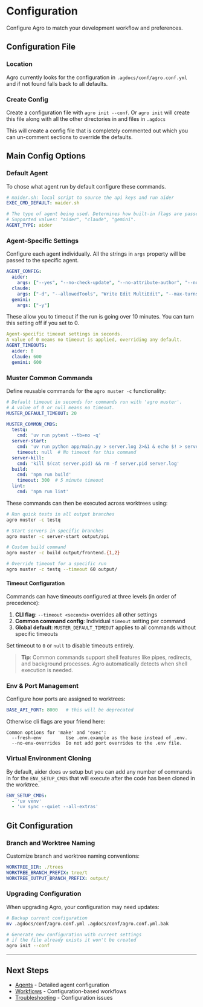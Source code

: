 # Configuration

Configure Agro to match your development workflow and preferences.

## Configuration File

### Location

Agro currently looks for the  configuration in `.agdocs/conf/agro.conf.yml` and if not found falls back to all defaults.

### Create Config

Create a configuration file with `agro init --conf`. Or `agro init` will create this file along with all the other directories in and files in `.agdocs`

This will create a config file that is completely commented out which you can un-comment sections to override the defaults.

## Main Config Options

### Default Agent

To chose what agent run by default configure these commands.

```yaml
# maider.sh: local script to source the api keys and run aider
EXEC_CMD_DEFAULT: maider.sh   

# The type of agent being used. Determines how built-in flags are passed.
# Supported values: "aider", "claude", "gemini".
AGENT_TYPE: aider
```

### Agent-Specific Settings

Configure each agent individually. All the strings in `args` property will be passed to the specific agent.

```yaml
AGENT_CONFIG:
  aider:
    args: ["--yes", "--no-check-update", "--no-attribute-author", "--no-attribute-committer", "--no-attribute-co-authored-by"]
  claude:
    args: ["-d", "--allowedTools", "Write Edit MultiEdit", "--max-turns", "30", "-p"]
  gemini:
    args: ["-y"]
```

These allow you to timeout if the run is going over 10 minutes. You can turn this setting off if you set to 0.

```yaml
Agent-specific timeout settings in seconds.
A value of 0 means no timeout is applied, overriding any default.
AGENT_TIMEOUTS:
  aider: 0
  claude: 600
  gemini: 600
```

### Muster Common Commands

Define reusable commands for the `agro muster -c` functionality:

```yaml
# Default timeout in seconds for commands run with 'agro muster'.
# A value of 0 or null means no timeout.
MUSTER_DEFAULT_TIMEOUT: 20

MUSTER_COMMON_CMDS:
  testq:
    cmd: 'uv run pytest --tb=no -q'
  server-start:
    cmd: 'uv run python app/main.py > server.log 2>&1 & echo $! > server.pid'
    timeout: null  # No timeout for this command
  server-kill:
    cmd: 'kill $(cat server.pid) && rm -f server.pid server.log'
  build:
    cmd: 'npm run build'
    timeout: 300  # 5 minute timeout
  lint:
    cmd: 'npm run lint'
```

These commands can then be executed across worktrees using:

```bash
# Run quick tests in all output branches
agro muster -c testq

# Start servers in specific branches  
agro muster -c server-start output/api

# Custom build command
agro muster -c build output/frontend.{1,2}

# Override timeout for a specific run
agro muster -c testq --timeout 60 output/
```

#### Timeout Configuration

Commands can have timeouts configured at three levels (in order of precedence):

1. **CLI flag**: `--timeout <seconds>` overrides all other settings
2. **Common command config**: Individual `timeout` setting per command
3. **Global default**: `MUSTER_DEFAULT_TIMEOUT` applies to all commands without specific timeouts

Set timeout to `0` or `null` to disable timeouts entirely.

> **Tip**: Common commands support shell features like pipes, redirects, and background processes. Agro automatically detects when shell execution is needed.

### Env & Port Management

Configure how ports are assigned to worktrees:

```yaml
BASE_API_PORT: 8000   # this will be deprecated
```

Otherwise cli flags are your friend here:

```
Common options for 'make' and 'exec':
  --fresh-env         Use .env.example as the base instead of .env.
  --no-env-overrides  Do not add port overrides to the .env file.
```

### Virtual Environment Cloning

By default, aider does `uv` setup but you can add any number of commands in for the `ENV_SETUP_CMDS` that will execute after the code has been cloned in the worktree.

```yaml
ENV_SETUP_CMDS:
  - 'uv venv'
  - 'uv sync --quiet --all-extras'
```

## Git Configuration

### Branch and Worktree Naming

Customize branch and worktree naming conventions:

```yaml
WORKTREE_DIR: ./trees
WORKTREE_BRANCH_PREFIX: tree/t
WORKTREE_OUTPUT_BRANCH_PREFIX: output/
```

### Upgrading Configuration

When upgrading Agro, your configuration may need updates:

```bash
# Backup current configuration
mv .agdocs/conf/agro.conf.yml .agdocs/conf/agro.conf.yml.bak

# Generate new configuration with current settings
# if the file already exists it won't be created
agro init --conf
```

---

## Next Steps

- [Agents](agents.md) - Detailed agent configuration
- [Workflows](workflows.md) - Configuration-based workflows
- [Troubleshooting](troubleshooting.md) - Configuration issues

